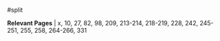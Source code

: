 #split 

**Relevant Pages** | x, 10, 27, 82, 98, 209, 213-214, 218-219, 228, 242, 245-251, 255, 258, 264-266, 331